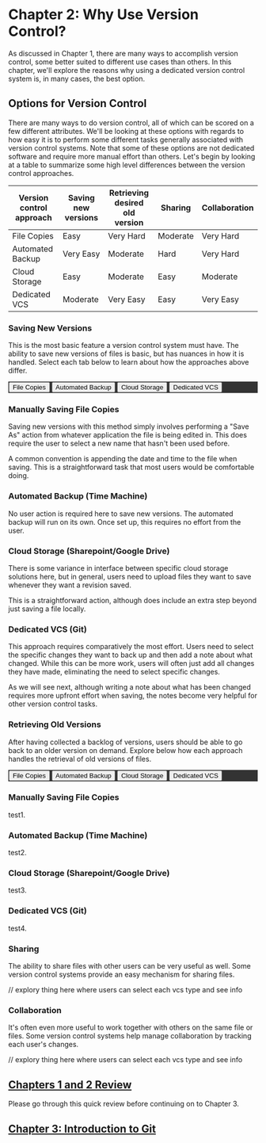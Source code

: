 # Chapter 2: Why Use Version Control?

As discussed in Chapter 1, there are many ways to accomplish version control, some better suited to different use cases than others. In this chapter, we'll explore the reasons why using a dedicated version control system is, in many cases, the best option.

## Options for Version Control

There are many ways to do version control, all of which can be scored on a few different attributes. We'll be looking at these options with regards to how easy it is to perform some different tasks generally associated with version control systems. Note that some of these options are not dedicated software and require more manual effort than others. Let's begin by looking at a table to summarize some high level differences between the version control approaches.

|Version control approach|Saving new versions|Retrieving desired old version|Sharing|Collaboration|
|------------------------|-------------------|------------------------------|-------|-------------|
|File Copies             |Easy|Very Hard|Moderate|Very Hard|
|Automated Backup        |Very Easy|Moderate|Hard|Very Hard|
|Cloud Storage           |Easy|Moderate|Easy|Moderate|
|Dedicated VCS           |Moderate|Very Easy|Easy|Very Easy|

### Saving New Versions

This is the most basic feature a version control system must have. The ability to save new versions of files is basic, but has nuances in how it is handled. Select each tab below to learn about how the approaches above differ.

<div class="interactive_area">
  <!-- Tab links -->
  <div class="tab">
    <button class="tablinks" onclick="openTab(event, 'file_copies')">File Copies</button>
    <button class="tablinks" onclick="openTab(event, 'automated_backup')">Automated Backup</button>
    <button class="tablinks" onclick="openTab(event, 'cloud_storage')">Cloud Storage</button>
    <button class="tablinks" onclick="openTab(event, 'dedicated_vcs')">Dedicated VCS</button>
  </div>
  
  <!-- Tab content -->
  <div id="file_copies" class="tabcontent">
    <h3>Manually Saving File Copies</h3>
    <p>Saving new versions with this method simply involves performing a "Save As" action from whatever application the file is being edited in. This does require the user to select a new name that hasn't been used before.</p>
    <p>A common convention is appending the date and time to the file when saving. This is a straightforward task that most users would be comfortable doing.</p>
  </div>
  
  <div id="automated_backup" class="tabcontent">
    <h3>Automated Backup (Time Machine)</h3>
    <p>No user action is required here to save new versions. The automated backup will run on its own. Once set up, this requires no effort from the user.</p>
  </div>
  
  <div id="cloud_storage" class="tabcontent">
    <h3>Cloud Storage (Sharepoint/Google Drive)</h3>
    <p>There is some variance in interface between specific cloud storage solutions here, but in general, users need to upload files they want to save whenever they want a revision saved.</p>
    <p>This is a straightforward action, although does include an extra step beyond just saving a file locally.</p>
  </div>

  <div id="dedicated_vcs" class="tabcontent">
    <h3>Dedicated VCS (Git)</h3>
    <p>This approach requires comparatively the most effort. Users need to select the specific changes they want to back up and then add a note about what changed. While this can be more work, users will often just add all changes they have made, eliminating the need to select specific changes.</p>
    <p>As we will see next, although writing a note about what has been changed requires more upfront effort when saving, the notes become very helpful for other version control tasks.
  </div>
</div>
<style>
/* Style the tab */
.tab {
  overflow: hidden;
  border: 1px solid #333;
  background-color: #333;
}

/* Style the buttons that are used to open the tab content */
.tab button {
  background-color: inherit;
  float: left;
  border: none;
  outline: none;
  cursor: pointer;
  padding: 14px 16px;
  transition: 0.3s;
  color: #cfcfcf;
}

/* Change background color of buttons on hover */
.tab button:hover {
  background-color: #ddd;
}

/* Create an active/current tablink class */
.tab button.active {
  background-color: #555;
}

/* Style the tab content */
.tabcontent {
  display: none;
  padding: 6px 12px;
  border: 1px solid #333;
  border-top: none;
}
</style>
<script type="text/javascript">
function openTab(evt, tabName) {
  // Declare all variables
  var i, tabcontent, tablinks;

  // Get all elements with class="tabcontent" and hide them
  tabcontent = document.getElementsByClassName("tabcontent");
  for (i = 0; i < tabcontent.length; i++) {
    tabcontent[i].style.display = "none";
  }

  // Get all elements with class="tablinks" and remove the class "active"
  tablinks = document.getElementsByClassName("tablinks");
  for (i = 0; i < tablinks.length; i++) {
    tablinks[i].className = tablinks[i].className.replace(" active", "");
  }

  // Show the current tab, and add an "active" class to the button that opened the tab
  document.getElementById(tabName).style.display = "block";
  evt.currentTarget.className += " active";
}
</script>

### Retrieving Old Versions

After having collected a backlog of versions, users should be able to go back to an older version on demand. Explore below how each approach handles the retrieval of old versions of files.

<div class="interactive_area">
  <!-- Tab links -->
  <div class="tab">
    <button class="tablinks" onclick="openTab(event, 'file_copies')">File Copies</button>
    <button class="tablinks" onclick="openTab(event, 'automated_backup')">Automated Backup</button>
    <button class="tablinks" onclick="openTab(event, 'cloud_storage')">Cloud Storage</button>
    <button class="tablinks" onclick="openTab(event, 'dedicated_vcs')">Dedicated VCS</button>
  </div>
  
  <!-- Tab content -->
  <div id="file_copies" class="tabcontent">
    <h3>Manually Saving File Copies</h3>
    <p>test1.</p>
  </div>
  
  <div id="automated_backup" class="tabcontent">
    <h3>Automated Backup (Time Machine)</h3>
    <p>test2.</p>
  </div>
  
  <div id="cloud_storage" class="tabcontent">
    <h3>Cloud Storage (Sharepoint/Google Drive)</h3>
    <p>test3.</p>
  </div>

  <div id="dedicated_vcs" class="tabcontent">
    <h3>Dedicated VCS (Git)</h3>
    <p>test4.</p>
  </div>
</div>
<style>
/* Style the tab */
.tab {
  overflow: hidden;
  border: 1px solid #333;
  background-color: #333;
}

/* Style the buttons that are used to open the tab content */
.tab button {
  background-color: inherit;
  float: left;
  border: none;
  outline: none;
  cursor: pointer;
  padding: 14px 16px;
  transition: 0.3s;
  color: #cfcfcf;
}

/* Change background color of buttons on hover */
.tab button:hover {
  background-color: #ddd;
}

/* Create an active/current tablink class */
.tab button.active {
  background-color: #555;
}

/* Style the tab content */
.tabcontent {
  display: none;
  padding: 6px 12px;
  border: 1px solid #333;
  border-top: none;
}
</style>
<script type="text/javascript">
function openTab(evt, tabName) {
  // Declare all variables
  var i, tabcontent, tablinks;

  // Get all elements with class="tabcontent" and hide them
  tabcontent = document.getElementsByClassName("tabcontent");
  for (i = 0; i < tabcontent.length; i++) {
    tabcontent[i].style.display = "none";
  }

  // Get all elements with class="tablinks" and remove the class "active"
  tablinks = document.getElementsByClassName("tablinks");
  for (i = 0; i < tablinks.length; i++) {
    tablinks[i].className = tablinks[i].className.replace(" active", "");
  }

  // Show the current tab, and add an "active" class to the button that opened the tab
  document.getElementById(tabName).style.display = "block";
  evt.currentTarget.className += " active";
}
</script>

### Sharing

The ability to share files with other users can be very useful as well. Some version control systems provide an easy mechanism for sharing files.

// explory thing here where users can select each vcs type and see info

### Collaboration

It's often even more useful to work together with others on the same file or files. Some version control systems help manage collaboration by tracking each user's changes.

// explory thing here where users can select each vcs type and see info

## [Chapters 1 and 2 Review]()

Please go through this quick review before continuing on to Chapter 3.

## [Chapter 3: Introduction to Git](../Chapter3)

